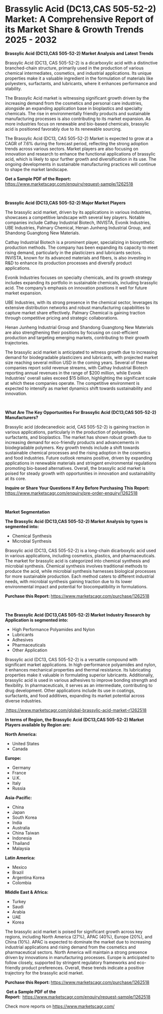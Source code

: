 <p><h1>Brassylic Acid (DC13,CAS 505-52-2) Market: A Comprehensive Report of its Market Share & Growth Trends 2025 - 2032</h1></p><p><strong>Brassylic Acid (DC13,CAS 505-52-2) Market Analysis and Latest Trends</strong></p>
<p><p>Brassylic Acid (DC13, CAS 505-52-2) is a dicarboxylic acid with a distinctive branched-chain structure, primarily used in the production of various chemical intermediates, cosmetics, and industrial applications. Its unique properties make it a valuable ingredient in the formulation of materials like polyesters, surfactants, and lubricants, where it enhances performance and stability.</p><p>The Brassylic Acid market is witnessing significant growth driven by the increasing demand from the cosmetics and personal care industries, alongside an expanding application base in bioplastics and specialty chemicals. The rise in environmentally friendly products and sustainable manufacturing processes is also contributing to its market expansion. As more industries focus on renewable and bio-based chemicals, brassylic acid is positioned favorably due to its renewable sourcing.</p><p>The Brassylic Acid (DC13, CAS 505-52-2) Market is expected to grow at a CAGR of 7.6% during the forecast period, reflecting the strong adoption trends across various sectors. Market players are also focusing on innovation and research to enhance the functional applications of brassylic acid, which is likely to spur further growth and diversification in its use. The ongoing developments in sustainable manufacturing practices will continue to shape the market landscape.</p></p>
<p><strong>Get a Sample PDF of the Report:&nbsp;</strong> <a href="https://www.marketscagr.com/enquiry/request-sample/1262518?utm_campaign=2215&utm_medium=2&utm_source=Github&utm_content=ia&utm_term=02022025&utm_id=brassylic-acid-dc13cas-505-52-2">https://www.marketscagr.com/enquiry/request-sample/1262518</a></p>
<p>&nbsp;</p>
<p><strong>Brassylic Acid (DC13,CAS 505-52-2) Major Market Players</strong></p>
<p><p>The brassylic acid market, driven by its applications in various industries, showcases a competitive landscape with several key players. Notable companies include Cathay Industrial Biotech, INVISTA, Evonik Industries, UBE Industries, Palmary Chemical, Henan Junheng Industrial Group, and Shandong Guangtong New Materials. </p><p>Cathay Industrial Biotech is a prominent player, specializing in biosynthetic production methods. The company has been expanding its capacity to meet rising demand, particularly in the plasticizers and lubricants sectors. INVISTA, known for its advanced materials and fibers, is also investing in R&D to enhance its production processes and diversify product applications.</p><p>Evonik Industries focuses on specialty chemicals, and its growth strategy includes expanding its portfolio in sustainable chemicals, including brassylic acid. The company’s emphasis on innovation positions it well for future market expansion.</p><p>UBE Industries, with its strong presence in the chemical sector, leverages its extensive distribution networks and robust manufacturing capabilities to capture market share effectively. Palmary Chemical is gaining traction through competitive pricing and strategic collaborations.</p><p>Henan Junheng Industrial Group and Shandong Guangtong New Materials are also strengthening their positions by focusing on cost-efficient production and targeting emerging markets, contributing to their growth trajectories.</p><p>The brassylic acid market is anticipated to witness growth due to increasing demand for biodegradable plasticizers and lubricants, with projected market size reaching several million USD in the coming years. Several of these companies report solid revenue streams, with Cathay Industrial Biotech reporting annual revenues in the range of $200 million, while Evonik Industries' overall sales exceed $15 billion, highlighting the significant scale at which these companies operate. The competitive environment is expected to intensify as market dynamics shift towards sustainability and innovation.</p></p>
<p>&nbsp;</p>
<p><strong>What Are The Key Opportunities For Brassylic Acid (DC13,CAS 505-52-2) Manufacturers?</strong></p>
<p><p>Brassylic acid (dodecanedioic acid, CAS 505-52-2) is gaining traction in various applications, particularly in the production of polyamides, surfactants, and bioplastics. The market has shown robust growth due to increasing demand for eco-friendly products and advancements in biodegradable polymers. Key growth trends include a shift towards sustainable chemical processes and the rising adoption in the cosmetics and food industries. Future outlook remains positive, driven by expanding applications in renewable materials and stringent environmental regulations promoting bio-based alternatives. Overall, the brassylic acid market is poised for steady growth with opportunities in innovation and sustainability at its core.</p></p>
<p><strong>Inquire or Share Your Questions If Any Before Purchasing This Report:</strong> <a href="https://www.marketscagr.com/enquiry/pre-order-enquiry/1262518?utm_campaign=2215&utm_medium=2&utm_source=Github&utm_content=ia&utm_term=02022025&utm_id=brassylic-acid-dc13cas-505-52-2">https://www.marketscagr.com/enquiry/pre-order-enquiry/1262518</a></p>
<p>&nbsp;</p>
<p><strong>Market Segmentation</strong></p>
<p><strong>The Brassylic Acid (DC13,CAS 505-52-2) Market Analysis by types is segmented into:</strong></p>
<p><ul><li>Chemical Synthesis</li><li>Microbial Synthesis</li></ul></p>
<p><p>Brassylic acid (DC13, CAS 505-52-2) is a long-chain dicarboxylic acid used in various applications, including cosmetics, plastics, and pharmaceuticals. The market for brassylic acid is categorized into chemical synthesis and microbial synthesis. Chemical synthesis involves traditional methods to produce the acid, while microbial synthesis harnesses biological processes for more sustainable production. Each method caters to different industrial needs, with microbial synthesis gaining traction due to its lower environmental impact and potential for biocompatibility in formulations.</p></p>
<p><strong>Purchase this Report:&nbsp;</strong><a href="https://www.marketscagr.com/purchase/1262518?utm_campaign=2215&utm_medium=2&utm_source=Github&utm_content=ia&utm_term=02022025&utm_id=brassylic-acid-dc13cas-505-52-2">https://www.marketscagr.com/purchase/1262518</a></p>
<p>&nbsp;</p>
<p><strong>The Brassylic Acid (DC13,CAS 505-52-2) Market Industry Research by Application is segmented into:</strong></p>
<p><ul><li>High Performance Polyamides and Nylon</li><li>Lubricants</li><li>Adhesives</li><li>Pharmaceuticals</li><li>Other Application</li></ul></p>
<p><p>Brassylic acid (DC13, CAS 505-52-2) is a versatile compound with significant market applications. In high-performance polyamides and nylon, it enhances mechanical properties and thermal resistance. Its lubricating properties make it valuable in formulating superior lubricants. Additionally, brassylic acid is used in various adhesives to improve bonding strength and flexibility. In pharmaceuticals, it serves as an intermediate, contributing to drug development. Other applications include its use in coatings, surfactants, and food additives, expanding its market potential across diverse industries.</p></p>
<p><a href="https://www.marketscagr.com/global-brassylic-acid-market-r1262518?utm_campaign=2215&utm_medium=2&utm_source=Github&utm_content=ia&utm_term=02022025&utm_id=brassylic-acid-dc13cas-505-52-2">&nbsp;https://www.marketscagr.com/global-brassylic-acid-market-r1262518</a></p>
<p><strong>In terms of Region, the Brassylic Acid (DC13,CAS 505-52-2) Market Players available by Region are:</strong></p>
<p>
    <p> <strong> North America: </strong>
        <ul>
            <li>United States</li>
            <li>Canada</li>
        </ul>
        </p> 
    <p> <strong> Europe: </strong>
        <ul>
            <li>Germany</li>
            <li>France</li>
            <li>U.K.</li>
            <li>Italy</li>
            <li>Russia</li>
        </ul>
        </p> 
    <p> <strong> Asia-Pacific: </strong>
        <ul>
            <li>China</li>
            <li>Japan</li>
            <li>South Korea</li>
            <li>India</li>
            <li>Australia</li>
            <li>China Taiwan</li>
            <li>Indonesia</li>
            <li>Thailand</li>
            <li>Malaysia</li>
        </ul>
        </p> 
    <p> <strong> Latin America: </strong>
        <ul>
            <li>Mexico</li>
            <li>Brazil</li>
            <li>Argentina Korea</li>
            <li>Colombia</li>
        </ul>
        </p> 
    <p> <strong> Middle East & Africa: </strong>
        <ul>
            <li>Turkey</li>
            <li>Saudi</li>
            <li>Arabia</li>
            <li>UAE</li>
            <li>Korea</li>
        </ul>
    </p>
    </p>
<p><p>The brassylic acid market is poised for significant growth across key regions, including North America (27%), APAC (40%), Europe (20%), and China (10%). APAC is expected to dominate the market due to increasing industrial applications and rising demand from the cosmetics and pharmaceutical sectors. North America will maintain a strong presence driven by innovations in manufacturing processes. Europe is anticipated to follow closely, supported by stringent regulatory frameworks and eco-friendly product preferences. Overall, these trends indicate a positive trajectory for the brassylic acid market.</p></p>
<p><strong>Purchase this Report: </strong><a href="https://www.marketscagr.com/purchase/1262518?utm_campaign=2215&utm_medium=2&utm_source=Github&utm_content=ia&utm_term=02022025&utm_id=brassylic-acid-dc13cas-505-52-2">https://www.marketscagr.com/purchase/1262518</a></p>
<p>&nbsp;<strong>Get a Sample PDF of the Report:&nbsp;&nbsp;</strong><a href="https://www.marketscagr.com/enquiry/request-sample/1262518?utm_campaign=2215&utm_medium=2&utm_source=Github&utm_content=ia&utm_term=02022025&utm_id=brassylic-acid-dc13cas-505-52-2">https://www.marketscagr.com/enquiry/request-sample/1262518</a></p>
<p><strong></strong></p>
<p>Check more reports on <a href="https://www.marketscagr.com/?utm_campaign=2215&utm_medium=2&utm_source=Github&utm_content=ia&utm_term=02022025&utm_id=brassylic-acid-dc13cas-505-52-2">https://www.marketscagr.com/</a></p>